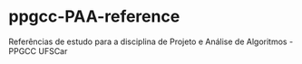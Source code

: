 # ppgcc-PAA-reference
Referências de estudo para a disciplina de Projeto e Análise de Algoritmos - PPGCC UFSCar
